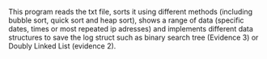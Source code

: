 This program reads the txt file, sorts it using different methods (including bubble sort, quick sort and heap sort), shows a range of data (specific dates, times or most repeated ip adresses) and implements different data structures to save the log struct such as binary search tree (Evidence 3) or Doubly Linked List (evidence 2). 
